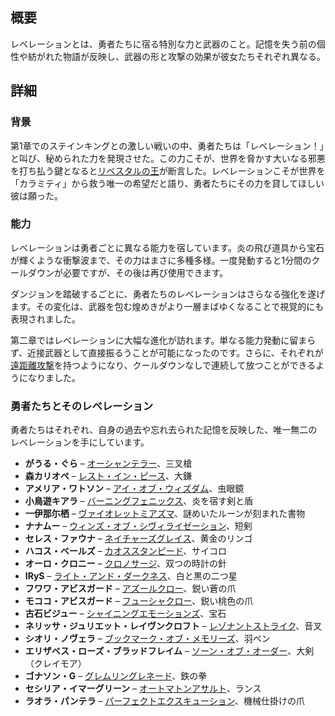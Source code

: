 <!-- title: レベレーション -->
<!-- quote: その力は、忘れ去られた記憶のように彼女たちに訪れた。 -->
<!-- chapters: -1 -->
<!-- images: (レベレーション 外観 概観 #1), (レベレーション 外観 概観 #2), (レベレーション 力 概観) --->
<!-- model: false -->

## 概要

レベレーションとは、勇者たちに宿る特別な力と武器のこと。記憶を失う前の個性や紡がれた物語が反映し、武器の形と攻撃の効果が彼女たちそれぞれ異なる。

## 詳細

### 背景

第1章でのステインキングとの激しい戦いの中、勇者たちは「レベレーション！」と叫び、秘められた力を発現させた。この力こそが、世界を脅かす大いなる邪悪を打ち払う鍵となると[リベスタルの王](#entry:outsider-entry)が断言した。レベレーションこそが世界を「カラミティ」から救う唯一の希望だと語り、勇者たちにその力を貸してほしい彼は願った。

### 能力

レベレーションは勇者ごとに異なる能力を宿しています。炎の飛び道具から宝石が輝くような衝撃波まで、その力はまさに多種多様。一度発動すると1分間のクールダウンが必要ですが、その後は再び使用できます。

ダンジョンを踏破するごとに、勇者たちのレベレーションはさらなる強化を遂げます。その変化は、武器を包む煌めきがより一層まばゆくなることで視覚的にも表現されました。

第二章ではレベレーションに大幅な進化が訪れます。単なる能力発動に留まらず、近接武器として直接振るうことが可能になったのです。さらに、それぞれが[遠距離攻撃](https://www.youtube.com/live/zCWoxMbOZPk?si=xESfWS16pd6-LjUN&t=6606)を持つようになり、クールダウンなしで連続して放つことができるようになりました。

### 勇者たちとそのレベレーション

勇者たちはそれぞれ、自身の過去や忘れ去られた記憶を反映した、唯一無二のレベレーションを手にしています。

- **がうる・ぐら** – [オーシャンテラー](#entry:oceanic-terror-entry)、三叉槍
- **森カリオペ** – [レスト・イン・ピース](#entry:rest-in-peace-entry)、大鎌
- **アメリア・ワトソン** – [アイ・オブ・ウィズダム](#entry:eye-of-wisdom-entry)、虫眼鏡
- **小鳥遊キアラ** – [バーニングフェニックス](#entry:burning-phoenix-entry)、炎を宿す剣と盾
- **一伊那尓栖** – [ヴァイオレットミアズマ](#entry:violet-miasma-entry)、謎めいたルーンが刻まれた書物
- **ナナムー** – [ウィンズ・オブ・シヴィライゼーション](#entry:winds-of-civilization-entry)、短剣
- **セレス・ファウナ** – [ネイチャーズグレイス](#entry:natures-grace-entry)、黄金のリンゴ
- **ハコス・ベールズ** – [カオススタンピード](#entry:chaos-stampede-entry)、サイコロ
- **オーロ・クロニー** – [クロノサージ](#entry:chrono-surge-entry)、双つの時計の針
- **IRyS** – [ライト・アンド・ダークネス](#entry:light-and-darkness-entry)、白と黒の二つ星
- **フワワ・アビスガード** – [アズールクロー](#entry:azure-claws-entry)、鋭い蒼の爪
- **モココ・アビスガード** – [フューシャクロー](#entry:fuchsia-claws-entry)、鋭い桃色の爪
- **古石ビジュー** – [シャイニングエモーションズ](#entry:shining-emotions-entry)、宝石
- **ネリッサ・ジュリエット・レイヴンクロフト** – [レゾナントストライク](#entry:resonant-strike-entry)、音叉
- **シオリ・ノヴェラ** – [ブックマーク・オブ・メモリーズ](#entry:bookmark-of-memories-entry)、羽ペン
- **エリザベス・ローズ・ブラッドフレイム** – [ソーン・オブ・オーダー](#entry:thorn-of-order-entry)、大剣（クレイモア）
- **ゴナソン・G** – [グレムリングレネード](#entry:gremlin-grenade-entry)、鉄の拳
- **セシリア・イマーグリーン** – [オートマトンアサルト](#entry:automaton-assault-entry)、ランス
- **ラオラ・パンテラ** – [パーフェクトエクスキューション](#entry:purrfect-execution-entry)、機械仕掛けの爪

